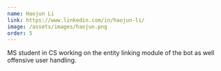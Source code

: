 ```yaml
---
name: Haojun Li 
link: https://www.linkedin.com/in/haojun-li/
image: /assets/images/haojun.png
order: 5
---
```

MS student in CS working on the entity linking module of the bot as well offensive user handling.
